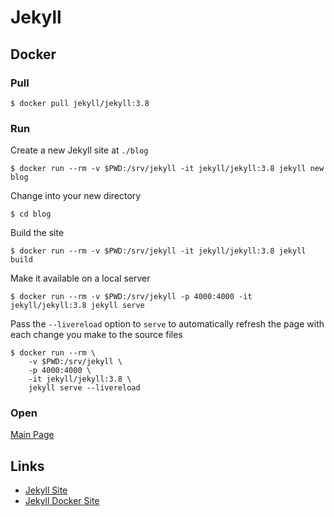 # Jekyll

## Docker

### Pull

```shell
$ docker pull jekyll/jekyll:3.8
```

### Run

Create a new Jekyll site at `./blog`

```shell
$ docker run --rm -v $PWD:/srv/jekyll -it jekyll/jekyll:3.8 jekyll new blog
```

Change into your new directory

```shell
$ cd blog
```

Build the site

```shell
$ docker run --rm -v $PWD:/srv/jekyll -it jekyll/jekyll:3.8 jekyll build
```

Make it available on a local server

```shell
$ docker run --rm -v $PWD:/srv/jekyll -p 4000:4000 -it jekyll/jekyll:3.8 jekyll serve
```

Pass the `--livereload` option to `serve` to automatically refresh the page with each change you make to the source files

```shell
$ docker run --rm \
	-v $PWD:/srv/jekyll \
	-p 4000:4000 \
	-it jekyll/jekyll:3.8 \
	jekyll serve --livereload
```

### Open

[Main Page](http://localhost:4000/)

## Links

* [Jekyll Site](https://jekyllrb.com/)
* [Jekyll Docker Site](https://github.com/envygeeks/jekyll-docker/blob/master/README.md)